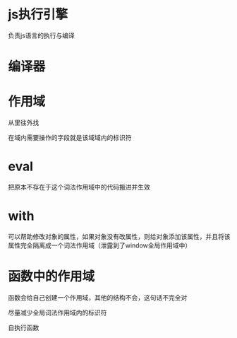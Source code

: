 # js执行引擎
  负责js语言的执行与编译


# 编译器



# 作用域
  从里往外找

  在域内需要操作的字段就是该域域内的标识符

  # eval
  把原本不存在于这个词法作用域中的代码搬进并生效

  # with
  可以帮助修改对象的属性，如果对象没有改属性，则给对象添加该属性，并且将该属性完全隔离成一个词法作用域（泄露到了window全局作用域中）


  # 函数中的作用域
  函数会给自己创建一个作用域，其他的结构不会，这句话不完全对

  尽量减少全局词法作用域内的标识符

  自执行函数